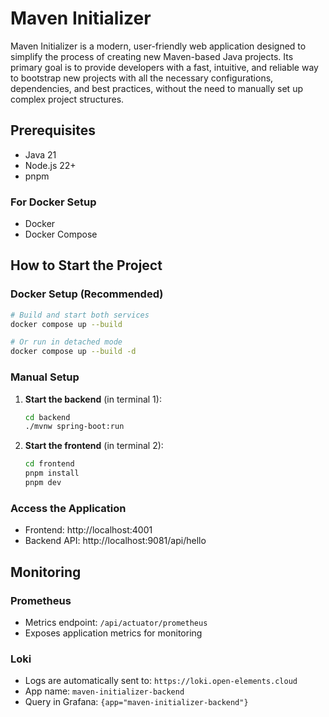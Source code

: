 # Maven Initializer

Maven Initializer is a modern, user-friendly web application designed to simplify the process of
creating new Maven-based Java projects. Its primary goal is to provide developers with a fast,
intuitive, and reliable way to bootstrap new projects with all the necessary configurations,
dependencies, and best practices, without the need to manually set up complex project structures.

## Prerequisites

- Java 21
- Node.js 22+
- pnpm

### For Docker Setup

- Docker
- Docker Compose

## How to Start the Project

### Docker Setup (Recommended)

```bash
# Build and start both services
docker compose up --build

# Or run in detached mode
docker compose up --build -d
```

### Manual Setup

1. **Start the backend** (in terminal 1):

   ```bash
   cd backend
   ./mvnw spring-boot:run
   ```

2. **Start the frontend** (in terminal 2):
   ```bash
   cd frontend
   pnpm install
   pnpm dev
   ```

### Access the Application

- Frontend: http://localhost:4001
- Backend API: http://localhost:9081/api/hello

## Monitoring

### Prometheus
- Metrics endpoint: `/api/actuator/prometheus`
- Exposes application metrics for monitoring

### Loki
- Logs are automatically sent to: `https://loki.open-elements.cloud`
- App name: `maven-initializer-backend`
- Query in Grafana: `{app="maven-initializer-backend"}`
